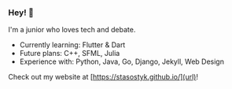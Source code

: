 ### Hey! 👾

I'm a junior who loves tech and debate. 

* Currently learning: Flutter & Dart
* Future plans: C++, SFML, Julia
* Experience with: Python, Java, Go, Django, Jekyll, Web Design

Check out my website at [https://stasostyk.github.io/](url)!

